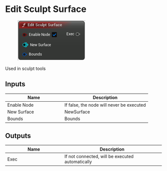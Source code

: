 # Edit Sculpt Surface

<div align="left" data-full-width="false">

<figure><img src="../../../.gitbook/assets/Edit Sculpt Surface.png" alt=""><figcaption></figcaption></figure>

</div>

Used in sculpt tools

## Inputs

<table><thead><tr><th width="170">Name</th><th>Description</th></tr></thead><tbody><tr><td>Enable Node</td><td>If false, the node will never be executed</td></tr><tr><td>New Surface</td><td>NewSurface</td></tr><tr><td>Bounds</td><td>Bounds</td></tr></tbody></table>

## Outputs

<table><thead><tr><th width="170">Name</th><th>Description</th></tr></thead><tbody><tr><td>Exec</td><td>If not connected, will be executed automatically</td></tr></tbody></table>
